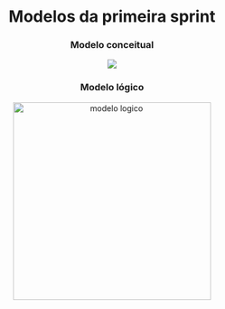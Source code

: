 <h1 align="center">Modelos da primeira sprint</h1>

<h3 align="center"> Modelo conceitual</h3>
<p align="center">
  <img src="https://github.com/ZeldaBD/Project-RH/blob/main/modelos_banco/modelos_img/cadVaga.PNG?raw=true">
</p>

<h3 align="center"> Modelo lógico</h3>
<p align="center">
  <img src="https://github.com/ZeldaBD/Project-RH/blob/main/modelos_banco/modelos_img/cadVaga_logico.PNG?raw=true" width="350" title="modelo logico">
</p>

